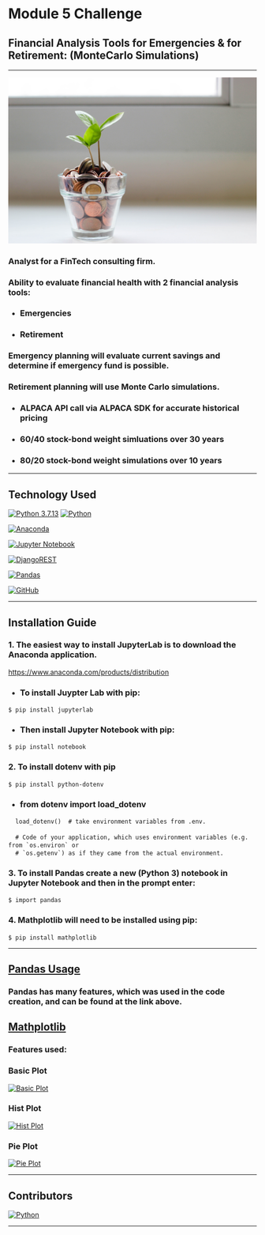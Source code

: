 # Module 5 Challenge

## Financial Analysis Tools for Emergencies & for Retirement: (MonteCarlo Simulations)
---

![<img src="[http://url/image.png" style=](https://github.com/DigitalGoldRush/Module-5-Challenge-/blob/main/money-tree%20jpeg%20from%20unsplash.com.jpeg width:10px ; height:10px " >](https://github.com/DigitalGoldRush/Module-5-Challenge-/blob/main/money-tree%20jpeg%20from%20unsplash.com.jpeg)

### Analyst for a FinTech consulting firm. 
### Ability to evaluate financial health with 2 financial analysis tools:
  - ### Emergencies
  - ### Retirement
  
### Emergency planning will evaluate current savings and determine if emergency fund is possible.
### Retirement planning will use Monte Carlo simulations. 
  - ### ALPACA API call via ALPACA SDK for accurate historical pricing
  - ### 60/40 stock-bond weight simluations over 30 years
  - ### 80/20 stock-bond weight simulations over 10 years 
 

---

## Technology Used

[![Python 3.7.13](https://img.shields.io/badge/python-3670A0?style=for-the-badge&logo=python&logoColor=ffdd54)]([https://www.python.org/downloads/release/python-3912/)
[![Python](https://img.shields.io/badge/Python-3.9.12-blue)](https://www.python.org/downloads/release/python-3912/)

[![Anaconda](https://img.shields.io/badge/Anaconda-%2344A833.svg?style=for-the-badge&logo=anaconda&logoColor=white)](https://www.anaconda.com/)

[![Jupyter Notebook](https://img.shields.io/badge/jupyter-%23F37626.svg?style=for-the-badge&logo=jupyter&logoColor=white)](https://jupyter.org/)

[<img alt="DjangoREST" src="https://img.shields.io/badge/PyPI-dotenv-ff1709?style=for-the-badge&logoColor=white&color=ff1709&labelColor=gray"/>](https://pypi.org/project/python-dotenv/)
  
[<img alt="Pandas" src="https://img.shields.io/badge/pandas-%23150458.svg?style=for-the-badge&logo=pandas&logoColor=white" />](https://pandas.pydata.org/)

[<img alt="GitHub" src="https://img.shields.io/badge/github-%23121011.svg?style=for-the-badge&logo=github&logoColor=white"/>](https://github.com/DigitalGoldRush?tab=repositories)

---

## Installation Guide

### 1. The easiest way to install JupyterLab is to download the Anaconda application.
https://www.anaconda.com/products/distribution

  - ### To install Juypter Lab with pip:
```
$ pip install jupyterlab
```
  - ### Then install Jupyter Notebook with pip:
```
$ pip install notebook
```
### 2. To install dotenv with pip
  ```
$ pip install python-dotenv
```
  - ### from dotenv import load_dotenv
```
  load_dotenv()  # take environment variables from .env.

  # Code of your application, which uses environment variables (e.g. from `os.environ` or
  # `os.getenv`) as if they came from the actual environment.
  ```
### 3. To install Pandas create a new (Python 3) notebook in Jupyter Notebook and then in the prompt enter:
```
$ import pandas
```
### 4. Mathplotlib will need to be installed using pip:
```
$ pip install mathplotlib
```

---

## [Pandas Usage](https://pandas.pydata.org/docs/user_guide/index.html)

### Pandas has many features, which was used in the code creation, and can be found at the link above. 

## [Mathplotlib](https://matplotlib.org/stable/index.html)

### Features used:

### Basic Plot
[![Basic Plot](https://matplotlib.org/stable/_images/sphx_glr_plot_001.png)](https://matplotlib.org/stable/plot_types/basic/plot.html#sphx-glr-plot-types-basic-plot-py)

### Hist Plot
[![Hist Plot](https://matplotlib.org/stable/_images/sphx_glr_hist_plot_001.png)](https://matplotlib.org/stable/plot_types/stats/hist_plot.html)

### Pie Plot
[![Pie Plot](https://matplotlib.org/stable/_images/sphx_glr_pie_001.png)](https://matplotlib.org/stable/plot_types/stats/pie.html)
  
---
## Contributors

[![Python](https://img.shields.io/badge/Michael_Dionne-LinkedIn-blue)](https://www.linkedin.com/in/michael-dionne-b2a1b61b/)

---
